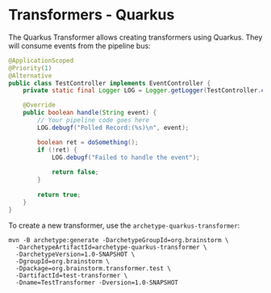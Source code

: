 # Transformers - Quarkus

The Quarkus Transformer allows creating transformers using Quarkus. They will consume events from
the pipeline bus:

```java
@ApplicationScoped
@Priority(1)
@Alternative
public class TestController implements EventController {
    private static final Logger LOG = Logger.getLogger(TestController.class);

    @Override
    public boolean handle(String event) {
        // Your pipeline code goes here
        LOG.debugf("Polled Record:(%s)\n", event);

        boolean ret = doSomething(); 
        if (!ret) {
            LOG.debugf("Failed to handle the event");
            
            return false;
        }
        
        return true;
    }
}
```

To create a new transformer, use the `archetype-quarkus-transformer`:

```shell
mvn -B archetype:generate -DarchetypeGroupId=org.brainstorm \
  -DarchetypeArtifactId=archetype-quarkus-transformer \
  -DarchetypeVersion=1.0-SNAPSHOT \
  -DgroupId=org.brainstorm \
  -Dpackage=org.brainstorm.transformer.test \
  -DartifactId=test-transformer \
  -Dname=TestTransformer -Dversion=1.0-SNAPSHOT
```